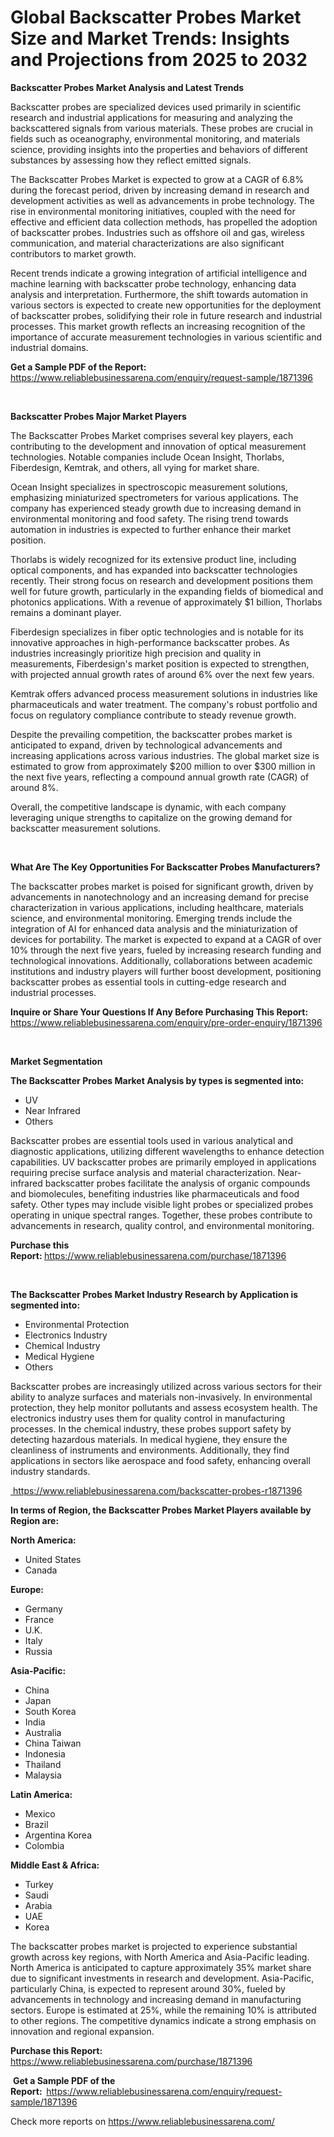 <p><h1>Global Backscatter Probes Market Size and Market Trends: Insights and Projections from 2025 to 2032</h1></p><p><strong>Backscatter Probes Market Analysis and Latest Trends</strong></p>
<p><p>Backscatter probes are specialized devices used primarily in scientific research and industrial applications for measuring and analyzing the backscattered signals from various materials. These probes are crucial in fields such as oceanography, environmental monitoring, and materials science, providing insights into the properties and behaviors of different substances by assessing how they reflect emitted signals.</p><p>The Backscatter Probes Market is expected to grow at a CAGR of 6.8% during the forecast period, driven by increasing demand in research and development activities as well as advancements in probe technology. The rise in environmental monitoring initiatives, coupled with the need for effective and efficient data collection methods, has propelled the adoption of backscatter probes. Industries such as offshore oil and gas, wireless communication, and material characterizations are also significant contributors to market growth.</p><p>Recent trends indicate a growing integration of artificial intelligence and machine learning with backscatter probe technology, enhancing data analysis and interpretation. Furthermore, the shift towards automation in various sectors is expected to create new opportunities for the deployment of backscatter probes, solidifying their role in future research and industrial processes. This market growth reflects an increasing recognition of the importance of accurate measurement technologies in various scientific and industrial domains.</p></p>
<p><strong>Get a Sample PDF of the Report:&nbsp;</strong> <a href="https://www.reliablebusinessarena.com/enquiry/request-sample/1871396?utm_campaign=2294&utm_medium=2&utm_source=Github&utm_content=ia&utm_term=28022025&utm_id=backscatter-probes">https://www.reliablebusinessarena.com/enquiry/request-sample/1871396</a></p>
<p>&nbsp;</p>
<p><strong>Backscatter Probes Major Market Players</strong></p>
<p><p>The Backscatter Probes Market comprises several key players, each contributing to the development and innovation of optical measurement technologies. Notable companies include Ocean Insight, Thorlabs, Fiberdesign, Kemtrak, and others, all vying for market share.</p><p>Ocean Insight specializes in spectroscopic measurement solutions, emphasizing miniaturized spectrometers for various applications. The company has experienced steady growth due to increasing demand in environmental monitoring and food safety. The rising trend towards automation in industries is expected to further enhance their market position.</p><p>Thorlabs is widely recognized for its extensive product line, including optical components, and has expanded into backscatter technologies recently. Their strong focus on research and development positions them well for future growth, particularly in the expanding fields of biomedical and photonics applications. With a revenue of approximately $1 billion, Thorlabs remains a dominant player.</p><p>Fiberdesign specializes in fiber optic technologies and is notable for its innovative approaches in high-performance backscatter probes. As industries increasingly prioritize high precision and quality in measurements, Fiberdesign's market position is expected to strengthen, with projected annual growth rates of around 6% over the next few years.</p><p>Kemtrak offers advanced process measurement solutions in industries like pharmaceuticals and water treatment. The company's robust portfolio and focus on regulatory compliance contribute to steady revenue growth. </p><p>Despite the prevailing competition, the backscatter probes market is anticipated to expand, driven by technological advancements and increasing applications across various industries. The global market size is estimated to grow from approximately $200 million to over $300 million in the next five years, reflecting a compound annual growth rate (CAGR) of around 8%.</p><p>Overall, the competitive landscape is dynamic, with each company leveraging unique strengths to capitalize on the growing demand for backscatter measurement solutions.</p></p>
<p>&nbsp;</p>
<p><strong>What Are The Key Opportunities For Backscatter Probes Manufacturers?</strong></p>
<p><p>The backscatter probes market is poised for significant growth, driven by advancements in nanotechnology and an increasing demand for precise characterization in various applications, including healthcare, materials science, and environmental monitoring. Emerging trends include the integration of AI for enhanced data analysis and the miniaturization of devices for portability. The market is expected to expand at a CAGR of over 10% through the next five years, fueled by increasing research funding and technological innovations. Additionally, collaborations between academic institutions and industry players will further boost development, positioning backscatter probes as essential tools in cutting-edge research and industrial processes.</p></p>
<p><strong>Inquire or Share Your Questions If Any Before Purchasing This Report:</strong> <a href="https://www.reliablebusinessarena.com/enquiry/pre-order-enquiry/1871396?utm_campaign=2294&utm_medium=2&utm_source=Github&utm_content=ia&utm_term=28022025&utm_id=backscatter-probes">https://www.reliablebusinessarena.com/enquiry/pre-order-enquiry/1871396</a></p>
<p>&nbsp;</p>
<p><strong>Market Segmentation</strong></p>
<p><strong>The Backscatter Probes Market Analysis by types is segmented into:</strong></p>
<p><ul><li>UV</li><li>Near Infrared</li><li>Others</li></ul></p>
<p><p>Backscatter probes are essential tools used in various analytical and diagnostic applications, utilizing different wavelengths to enhance detection capabilities. UV backscatter probes are primarily employed in applications requiring precise surface analysis and material characterization. Near-infrared backscatter probes facilitate the analysis of organic compounds and biomolecules, benefiting industries like pharmaceuticals and food safety. Other types may include visible light probes or specialized probes operating in unique spectral ranges. Together, these probes contribute to advancements in research, quality control, and environmental monitoring.</p></p>
<p><strong>Purchase this Report:&nbsp;</strong><a href="https://www.reliablebusinessarena.com/purchase/1871396?utm_campaign=2294&utm_medium=2&utm_source=Github&utm_content=ia&utm_term=28022025&utm_id=backscatter-probes">https://www.reliablebusinessarena.com/purchase/1871396</a></p>
<p>&nbsp;</p>
<p><strong>The Backscatter Probes Market Industry Research by Application is segmented into:</strong></p>
<p><ul><li>Environmental Protection</li><li>Electronics Industry</li><li>Chemical Industry</li><li>Medical Hygiene</li><li>Others</li></ul></p>
<p><p>Backscatter probes are increasingly utilized across various sectors for their ability to analyze surfaces and materials non-invasively. In environmental protection, they help monitor pollutants and assess ecosystem health. The electronics industry uses them for quality control in manufacturing processes. In the chemical industry, these probes support safety by detecting hazardous materials. In medical hygiene, they ensure the cleanliness of instruments and environments. Additionally, they find applications in sectors like aerospace and food safety, enhancing overall industry standards.</p></p>
<p><a href="https://www.reliablebusinessarena.com/backscatter-probes-r1871396?utm_campaign=2294&utm_medium=2&utm_source=Github&utm_content=ia&utm_term=28022025&utm_id=backscatter-probes">&nbsp;https://www.reliablebusinessarena.com/backscatter-probes-r1871396</a></p>
<p><strong>In terms of Region, the Backscatter Probes Market Players available by Region are:</strong></p>
<p>
    <p> <strong> North America: </strong>
        <ul>
            <li>United States</li>
            <li>Canada</li>
        </ul>
        </p> 
    <p> <strong> Europe: </strong>
        <ul>
            <li>Germany</li>
            <li>France</li>
            <li>U.K.</li>
            <li>Italy</li>
            <li>Russia</li>
        </ul>
        </p> 
    <p> <strong> Asia-Pacific: </strong>
        <ul>
            <li>China</li>
            <li>Japan</li>
            <li>South Korea</li>
            <li>India</li>
            <li>Australia</li>
            <li>China Taiwan</li>
            <li>Indonesia</li>
            <li>Thailand</li>
            <li>Malaysia</li>
        </ul>
        </p> 
    <p> <strong> Latin America: </strong>
        <ul>
            <li>Mexico</li>
            <li>Brazil</li>
            <li>Argentina Korea</li>
            <li>Colombia</li>
        </ul>
        </p> 
    <p> <strong> Middle East & Africa: </strong>
        <ul>
            <li>Turkey</li>
            <li>Saudi</li>
            <li>Arabia</li>
            <li>UAE</li>
            <li>Korea</li>
        </ul>
    </p>
    </p>
<p><p>The backscatter probes market is projected to experience substantial growth across key regions, with North America and Asia-Pacific leading. North America is anticipated to capture approximately 35% market share due to significant investments in research and development. Asia-Pacific, particularly China, is expected to represent around 30%, fueled by advancements in technology and increasing demand in manufacturing sectors. Europe is estimated at 25%, while the remaining 10% is attributed to other regions. The competitive dynamics indicate a strong emphasis on innovation and regional expansion.</p></p>
<p><strong>Purchase this Report: </strong><a href="https://www.reliablebusinessarena.com/purchase/1871396?utm_campaign=2294&utm_medium=2&utm_source=Github&utm_content=ia&utm_term=28022025&utm_id=backscatter-probes">https://www.reliablebusinessarena.com/purchase/1871396</a></p>
<p>&nbsp;<strong>Get a Sample PDF of the Report:&nbsp;&nbsp;</strong><a href="https://www.reliablebusinessarena.com/enquiry/request-sample/1871396?utm_campaign=2294&utm_medium=2&utm_source=Github&utm_content=ia&utm_term=28022025&utm_id=backscatter-probes">https://www.reliablebusinessarena.com/enquiry/request-sample/1871396</a></p>
<p><strong></strong></p>
<p>Check more reports on <a href="https://www.reliablebusinessarena.com/?utm_campaign=2294&utm_medium=2&utm_source=Github&utm_content=ia&utm_term=28022025&utm_id=backscatter-probes">https://www.reliablebusinessarena.com/</a></p>